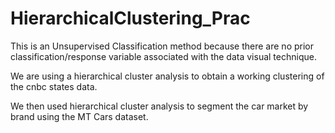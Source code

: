# HierarchicalClustering_Prac

This is an Unsupervised Classification method because there are no prior 
classification/response variable associated with the data visual technique.

We are using a hierarchical cluster analysis to obtain a working clustering of the 
cnbc states data.

We then used hierarchical cluster analysis to segment the car market by brand using 
the MT Cars dataset.
